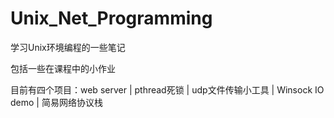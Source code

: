 # Unix_Net_Programming

学习Unix环境编程的一些笔记

包括一些在课程中的小作业

目前有四个项目：web server | pthread死锁 | udp文件传输小工具 | Winsock IO demo | 简易网络协议栈
